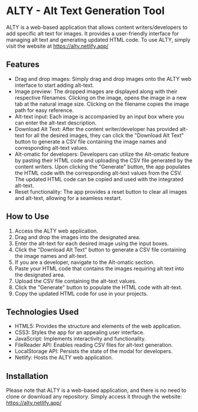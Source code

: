 # ALTY - Alt Text Generation Tool

ALTY is a web-based application that allows content writers/developers to add specific alt text for images. 
It provides a user-friendly interface for managing alt text and generating updated HTML code. To use ALTY, simply visit the website at https://alty.netlify.app/

## Features

- Drag and drop images: Simply drag and drop images onto the ALTY web interface to start adding alt-text.
- Image preview: The dropped images are displayed along with their respective filenames. Clicking on the image, opens the image in a new tab at the natural image size.  Clicking on the filename copies the image path for easy reference.
- Alt-text input: Each image is accompanied by an input box where you can enter the alt-text description.
- Download Alt Text: After the content writer/developer has provided alt-text for all the desired images, they can click the "Download Alt Text" button to generate a CSV file containing the image names and corresponding alt-text values.
- Alt-omatic for developers: Developers can utilize the Alt-omatic feature by pasting their HTML code and uploading the CSV file generated by the content writers. Upon clicking the "Generate" button, the app populates the HTML code with the corresponding alt-text values from the CSV. The updated HTML code can be copied and used with the integrated alt-text.
- Reset functionality: The app provides a reset button to clear all images and alt-text, allowing for a seamless restart.

## How to Use

1. Access the ALTY web application.
2. Drag and drop the images into the designated area.
3. Enter the alt-text for each desired image using the input boxes.
4. Click the "Download Alt Text" button to generate a CSV file containing the image names and alt-text.
5. If you are a developer, navigate to the Alt-omatic section.
6. Paste your HTML code that contains the images requiring alt text into the designated area.
7. Upload the CSV file containing the alt-text values.
8. Click the "Generate" button to populate the HTML code with alt-text.
9. Copy the updated HTML code for use in your projects.

## Technologies Used

- HTML5: Provides the structure and elements of the web application.
- CSS3: Styles the app for an appealing user interface.
- JavaScript: Implements interactivity and functionality.
- FileReader API: Enables reading CSV files for alt-text generation.
- LocalStorage API: Persists the state of the modal for developers.
- Netlify: Hosts the ALTY web application.

## Installation
Please note that ALTY is a web-based application, and there is no need to clone or download any repository. Simply access it through the website: https://alty.netlify.app/ 
